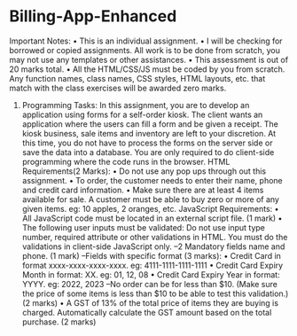 # Billing-App-Enhanced

Important Notes:
• This is an individual assignment.
• I will be checking for borrowed or copied assignments. All work is to be done from scratch,
you may not use any templates or other assistances.
• This assessment is out of 20 marks total.
• All the HTML/CSS/JS must be coded by you from scratch. Any function names, class names,
CSS styles, HTML layouts, etc. that match with the class exercises will be awarded zero
marks.
1. Programming Tasks:
In this assignment, you are to develop an application using forms for a self-order kiosk. The client
wants an application where the users can fill a form and be given a receipt. The kiosk business,
sale items and inventory are left to your discretion. At this time, you do not have to process the
forms on the server side or save the data into a database. You are only required to do client-side
programming where the code runs in the browser.
HTML Requirements(2 Marks):
• Do not use any pop ups through out this assignment.
• To order, the customer needs to enter their name, phone and credit card information.
• Make sure there are at least 4 items available for sale. A customer must be able to buy
zero or more of any given items. eg: 10 apples, 2 oranges, etc.
JavaScript Requirements:
• All JavaScript code must be located in an external script file. (1 mark)
• The following user inputs must be validated:
Do not use input type number, required attribute or other validations in HTML. You
must do the validations in client-side JavaScript only.
–2 Mandatory fields name and phone. (1 mark)
–Fields with specific format (3 marks):
• Credit Card in format xxxx-xxxx-xxxx-xxxx. eg: 4111-1111-1111-1111
• Credit Card Expiry Month in format: XX. eg: 01, 12, 08
• Credit Card Expiry Year in format: YYYY. eg: 2022, 2023
–No order can be for less than $10. (Make sure the price of some items is less than $10
to be able to test this validation.) (2 marks)
• A GST of 13% of the total price of items they are buying is charged. Automatically
calculate the GST amount based on the total purchase. (2 marks)
